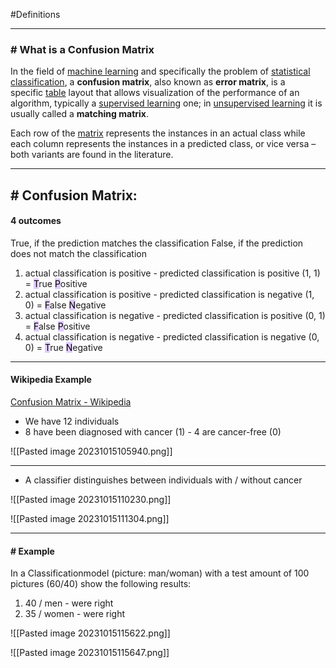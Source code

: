 
#Definitions 

---
### # What is a Confusion Matrix

In the field of [machine learning](https://en.wikipedia.org/wiki/Machine_learning "Machine learning") and specifically the problem of [statistical classification](https://en.wikipedia.org/wiki/Statistical_classification "Statistical classification"), a **confusion matrix**, also known as **error matrix**, is a specific [table](https://en.wikipedia.org/wiki/Table_(information) "Table (information)") layout that allows visualization of the performance of an algorithm, typically a [supervised learning](https://en.wikipedia.org/wiki/Supervised_learning "Supervised learning") one; in [unsupervised learning](https://en.wikipedia.org/wiki/Unsupervised_learning "Unsupervised learning") it is usually called a **matching matrix**.

Each row of the [matrix](https://en.wikipedia.org/wiki/Matrix_(mathematics) "Matrix (mathematics)") represents the instances in an actual class while each column represents the instances in a predicted class, or vice versa – both variants are found in the literature.

---
## # Confusion Matrix:

#### 4 outcomes

True, if the prediction matches the classification
False, if the prediction does not match the classification

1. actual classification is positive - predicted classification is positive (1, 1) = <mark style="background: #D2B3FFA6;">T</mark>rue <mark style="background: #D2B3FFA6;">P</mark>ositive
2. actual classification is positive - predicted classification is negative (1, 0) = <mark style="background: #D2B3FFA6;">F</mark>alse <mark style="background: #D2B3FFA6;">N</mark>egative
3. actual classification is negative - predicted classification is positive (0, 1) = <mark style="background: #D2B3FFA6;">F</mark>alse <mark style="background: #D2B3FFA6;">P</mark>ositive
4. actual classification is negative - predicted classification is negative (0, 0) = <mark style="background: #D2B3FFA6;">T</mark>rue <mark style="background: #D2B3FFA6;">N</mark>egative

---
#### Wikipedia Example
[Confusion Matrix - Wikipedia](https://en.wikipedia.org/wiki/Confusion_matrix)

- We have 12 individuals
- 8 have been diagnosed with cancer (1) - 4 are cancer-free (0)

![[Pasted image 20231015105940.png]]

---
- A classifier distinguishes between individuals with / without cancer

![[Pasted image 20231015110230.png]]

![[Pasted image 20231015111304.png]]

---
#### # Example
In a Classificationmodel (picture: man/woman) with a test amount of 100 pictures (60/40) show the following results:

1. 40 / men - were right
2. 35 / women - were right

![[Pasted image 20231015115622.png]]

![[Pasted image 20231015115647.png]]
